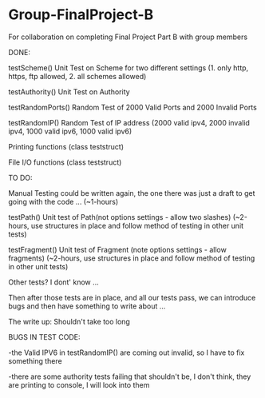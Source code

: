 # Group-FinalProject-B
For collaboration on completing Final Project Part B with group members


DONE: 

testScheme()
    Unit Test on Scheme for two different settings (1. only http, https, ftp allowed, 2. all schemes allowed)

testAuthority()
    Unit Test on Authority 

testRandomPorts()
    Random Test of 2000 Valid Ports and 2000 Invalid Ports

testRandomIP()
    Random Test of IP address (2000 valid ipv4, 2000 invalid ipv4, 1000 valid ipv6, 1000 valid ipv6)

Printing functions (class teststruct) 

File I/O functions (class teststruct)

TO DO:

Manual Testing could be written again, the one there was just a draft to get going with the code ... (~1-hours)

testPath()
    Unit test of Path(not options settings - allow two slashes) (~2-hours, use structures in place and follow method of testing in other unit tests)

testFragment()
    Unit test of Fragment (note options settings - allow fragments) (~2-hours, use structures in place and follow method of testing in other unit tests)

Other tests? I dont' know ... 

Then after those tests are in place, and all our tests pass, we can introduce bugs and then have something to write about ... 

The write up: Shouldn't take too long


BUGS IN TEST CODE:

-the Valid IPV6 in testRandomIP() are coming out invalid, so I have to fix something there

-there are some authority tests failing that shouldn't be, I don't think, they are printing to console, I will look into them





